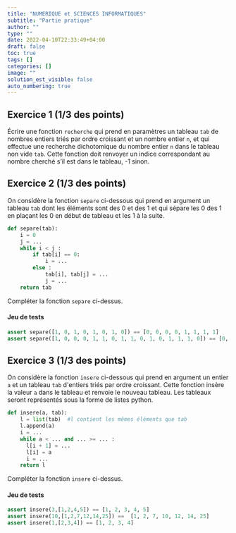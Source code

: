 ```yaml
---
title: "NUMERIQUE et SCIENCES INFORMATIQUES"
subtitle: "Partie pratique"
author: ""
type: ""
date: 2022-04-10T22:33:49+04:00
draft: false
toc: true
tags: []
categories: []
image: ""
solution_est_visible: false
auto_numbering: true
---
```


## Exercice 1 (1/3 des points)

Écrire une fonction `recherche` qui prend en paramètres un tableau `tab` de nombres entiers triés par ordre croissant et un nombre entier `n`, et qui effectue une recherche dichotomique du nombre entier `n` dans le tableau non vide `tab`.
Cette fonction doit renvoyer un indice correspondant au nombre cherché s’il est dans le tableau, -1 sinon.

## Exercice 2 (1/3 des points)

On considère la fonction `separe` ci-dessous qui prend en argument un tableau `tab` dont les éléments sont des 0 et des 1 et qui sépare les 0 des 1 en plaçant les 0 en début de tableau et les 1 à la suite.

```python
def separe(tab): 
    i = 0
    j = ...
    while i < j :
        if tab[i] == 0:
            i = ...
        else :
            tab[i], tab[j] = ...
            j = ...
    return tab
```

Compléter la fonction `separe` ci-dessus.

#### Jeu de tests

```python
assert separe([1, 0, 1, 0, 1, 0, 1, 0]) == [0, 0, 0, 0, 1, 1, 1, 1]
assert separe([1, 0, 0, 0, 1, 1, 0, 1, 1, 0, 1, 0, 1, 1, 1, 0]) == [0, 0, 0, 0, 0, 0, 0, 1, 1, 1, 1, 1, 1, 1, 1, 1]
```

## Exercice 3 (1/3 des points)

On considère la fonction `insere` ci-dessous qui prend en argument un entier `a` et un tableau `tab` d'entiers triés par ordre croissant. Cette fonction insère la valeur `a` dans le tableau et renvoie le nouveau tableau. Les tableaux seront représentés sous la forme de listes python.

```python
def insere(a, tab):
    l = list(tab)  #l contient les mêmes éléments que tab
    l.append(a)
    i = ...
    while a < ... and ... >= ... :
      l[i + 1] = ...
      l[i] = a
      i = ...
    return l
```

Compléter la fonction `insere` ci-dessus.

#### Jeu de tests

```python
assert insere(3,[1,2,4,5]) == [1, 2, 3, 4, 5]
assert insere(10,[1,2,7,12,14,25]) ==  [1, 2, 7, 10, 12, 14, 25]
assert insere(1,[2,3,4]) == [1, 2, 3, 4]
```
